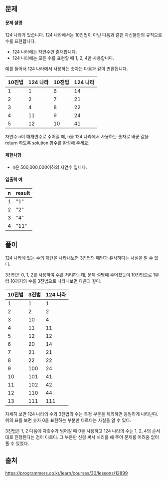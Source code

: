 ## 문제
#### 문제 설명
124 나라가 있습니다. 124 나라에서는 10진법이 아닌 다음과 같은 자신들만의 규칙으로 수를 표현합니다.

- 124 나라에는 자연수만 존재합니다.
- 124 나라에는 모든 수를 표현할 때 1, 2, 4만 사용합니다.

예를 들어서 124 나라에서 사용하는 숫자는 다음과 같이 변환됩니다.

|10진법|124 나라|10진법|124 나라|
|:-|:-|:-|:-|
|1|1|6|14|
|2|2|7|21|
|3|4|8|22|
|4|11|9|24|
|5|12|10|41|

자연수 n이 매개변수로 주어질 때, n을 124 나라에서 사용하는 숫자로 바꾼 값을 return 하도록 solution 함수를 완성해 주세요.

#### 제한사항
- n은 500,000,000이하의 자연수 입니다.

#### 입출력 예
|n|result|
|:-|:-|
|1|"1"|
|2|"2"|
|3|"4"|
|4|"11"|

## 풀이
124 나라에 있는 수의 패턴을 나타내보면 3진법의 패턴과 유사하다는 사실을 알 수 있다.

3진법은 0, 1, 2를 사용하여 수를 처리하는데, 문제 설명에 주어졌듯이 10진법으로 1부터 10까지의 수를 3진법으로 나타내보면 다음과 같다.

|10진법|3진법|124 나라|
|:-|:-|:-|
|1|1|1|
|2|2|2|
|3|10|4|
|4|11|11|
|5|12|12|
|6|20|14|
|7|21|21|
|8|22|22|
|9|100|24|
|10|101|41|
|11|102|42|
|12|110|44|
|13|111|111|

자세히 보면 124 나라의 수와 3진법의 수는 특정 부분을 제외하면 동일하게 나타난다. 위의 표를 보면 숫자 0을 표현하는 부분만 다르다는 사실을 알 수 있다.

3진법은 1, 2 다음에 자릿수가 넘어갈 때 0을 사용하고 124 나라의 수는 1, 2, 4의 순서대로 진행된다는 점이 다르다. 그 부분만 신경 써서 처리를 해 주어 문제를 어려움 없이 풀 수 있었다.

## 출처
https://programmers.co.kr/learn/courses/30/lessons/12899
